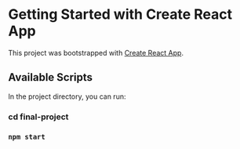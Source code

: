 # Getting Started with Create React App

This project was bootstrapped with [Create React App](https://github.com/facebook/create-react-app).

## Available Scripts

In the project directory, you can run:

### cd final-project
### `npm start`


